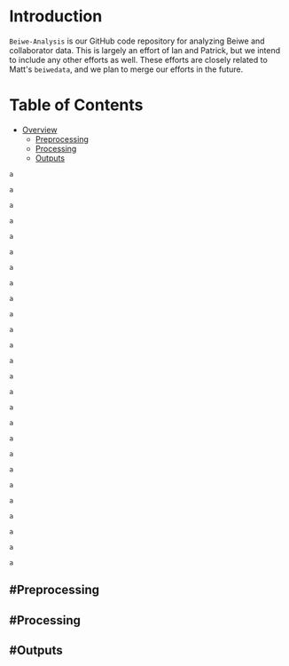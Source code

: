 # Introduction
`Beiwe-Analysis` is our GitHub code repository for analyzing Beiwe and collaborator data.  This is largely an effort of Ian and Patrick, but we intend to include any other efforts as well.  These efforts are closely related to Matt's `beiwedata`, and we plan to merge our efforts in the future.



# Table of Contents
- [Overview](#Overview)
    - [Preprocessing](#Preprocessing)
    - [Processing](#Processing)
    - [Outputs](#Outputs)
    
`a`

`a`

`a`

`a`

`a`

`a`

`a`

`a`

`a`

`a`

`a`

`a`

`a`

`a`

`a`

`a`

`a`

`a`

`a`

`a`

`a`

`a`

`a`

`a`

`a`

`a`


## #Preprocessing
## #Processing
## #Outputs




